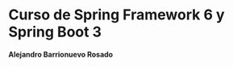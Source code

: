 # Curso de Spring Framework 6 y Spring Boot 3

**Alejandro Barrionuevo Rosado**

<!-- Spring Framework 6 & Spring Boot 3 desde cero a experto 2024 -->
